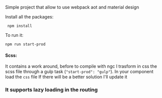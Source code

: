 Simple project that allow to use webpack aot and material design

Install all the packages:
```
 npm install
```

To run it:

```
npm run start-prod
```

#### Scss:
It contains a work around, before to compile with ngc I trasform in css the scss file through a gulp task (`"start-prod": "gulp"`). In your component load the `css` file
If there will be a better solution I'll update it


### It supports lazy loading in the routing